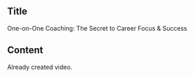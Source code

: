 ## Title 
One-on-One Coaching: The Secret to Career Focus & Success
## Content
Already created video.
